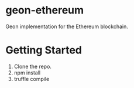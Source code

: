 # geon-ethereum
Geon implementation for the Ethereum blockchain.

# Getting Started
1. Clone the repo.
2. npm install
3. truffle compile
